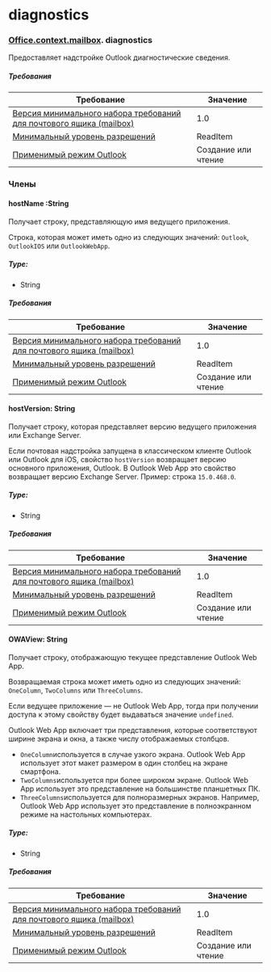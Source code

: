 
# <a name="diagnostics"></a>diagnostics

### [Office](Office.md)[.context](Office.context.md)[.mailbox](Office.context.mailbox.md). diagnostics

Предоставляет надстройке Outlook диагностические сведения.

##### <a name="requirements"></a>Требования

|Требование| Значение|
|---|---|
|[Версия минимального набора требований для почтового ящика (mailbox)](/javascript/office/requirement-sets/outlook-api-requirement-sets)| 1.0|
|[Минимальный уровень разрешений](https://docs.microsoft.com/outlook/add-ins/understanding-outlook-add-in-permissions)| ReadItem|
|[Применимый режим Outlook](https://docs.microsoft.com/outlook/add-ins/#extension-points)| Создание или чтение|

### <a name="members"></a>Члены

####  <a name="hostname-string"></a>hostName :String

Получает строку, представляющую имя ведущего приложения.

Строка, которая может иметь одно из следующих значений: `Outlook`, `OutlookIOS` или `OutlookWebApp`.

##### <a name="type"></a>Type:

*   String

##### <a name="requirements"></a>Требования

|Требование| Значение|
|---|---|
|[Версия минимального набора требований для почтового ящика (mailbox)](/javascript/office/requirement-sets/outlook-api-requirement-sets)| 1.0|
|[Минимальный уровень разрешений](https://docs.microsoft.com/outlook/add-ins/understanding-outlook-add-in-permissions)| ReadItem|
|[Применимый режим Outlook](https://docs.microsoft.com/outlook/add-ins/#extension-points)| Создание или чтение|

####  <a name="hostversion-string"></a>hostVersion: String

Получает строку, которая представляет версию ведущего приложения или Exchange Server.

Если почтовая надстройка запущена в классическом клиенте Outlook или Outlook для iOS, свойство `hostVersion` возвращает версию основного приложения, Outlook. В Outlook Web App это свойство возвращает версию Exchange Server. Пример: строка `15.0.468.0`.

##### <a name="type"></a>Type:

*   String

##### <a name="requirements"></a>Требования

|Требование| Значение|
|---|---|
|[Версия минимального набора требований для почтового ящика (mailbox)](/javascript/office/requirement-sets/outlook-api-requirement-sets)| 1.0|
|[Минимальный уровень разрешений](https://docs.microsoft.com/outlook/add-ins/understanding-outlook-add-in-permissions)| ReadItem|
|[Применимый режим Outlook](https://docs.microsoft.com/outlook/add-ins/#extension-points)| Создание или чтение|

####  <a name="owaview-string"></a>OWAView: String

Получает строку, отображающую текущее представление Outlook Web App.

Возвращаемая строка может иметь одно из следующих значений: `OneColumn`, `TwoColumns` или `ThreeColumns`.

Если ведущее приложение — не Outlook Web App, тогда при получении доступа к этому свойству будет выдаваться значение `undefined`.

Outlook Web App включает три представления, которые соответствуют ширине экрана и окна, а также числу отображаемых столбцов.

*   `OneColumn`используется в случае узкого экрана. Outlook Web App использует этот макет размером в один столбец на экране смартфона.
*   `TwoColumns`используется при более широком экране. Outlook Web App использует это представление на большинстве планшетных ПК.
*   `ThreeColumns`используется для полноразмерных экранов. Например, Outlook Web App использует это представление в полноэкранном режиме на настольных компьютерах.

##### <a name="type"></a>Type:

*   String

##### <a name="requirements"></a>Требования

|Требование| Значение|
|---|---|
|[Версия минимального набора требований для почтового ящика (mailbox)](/javascript/office/requirement-sets/outlook-api-requirement-sets)| 1.0|
|[Минимальный уровень разрешений](https://docs.microsoft.com/outlook/add-ins/understanding-outlook-add-in-permissions)| ReadItem|
|[Применимый режим Outlook](https://docs.microsoft.com/outlook/add-ins/#extension-points)| Создание или чтение|